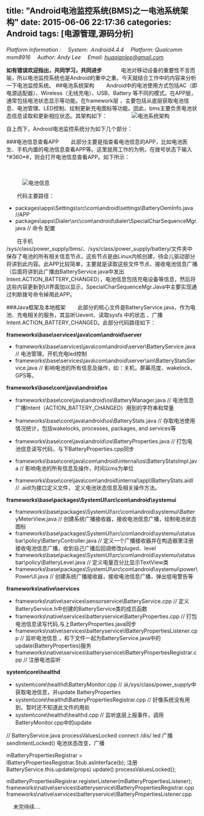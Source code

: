 title: "Android电池监控系统(BMS)之一电池系统架构"
date: 2015-06-06 22:17:36
categories: Android
tags: [电源管理,源码分析]
---
*Platform Information :
　System:    Ａndroid4.4.4 
　Platform:  Qualcomm msm8916
　Author:     Andy Lee
　Email:        huaqianlee@gmail.com*

**如有错误欢迎指出，共同学习，共同进步**
　
　　电池对移动设备的重要性不言而喻，所以电池监控系统也是Android的重中之重。今天就结合工作中的内容来分析一下电池监控系统。
##电池系统架构
　　Android中的电池使用方式包括AC（即电源适配器）、Wireless（无线充电）、USB、Battery 等不同的模式。在APP层，通常包括电池状态显示等功能。在framework层 ，主要包括从底层获取电池信息、电池管理、LED控制、绘制更新充电图标等功能。因此，bms主要负责电池状态信息读取和更新相应状态。其架构如下：　
　
　　![电池系统架构](https://github.com/huaqianlee/blog-file/image/201566Android-bms-arch.png)

自上而下，Android电池监控系统分为如下几个部分：

###电池信息查看APP
　　此部分主要是指查看电池信息的APP，比如电池医生、手机内置的电池信息查看APP等。这里就用工作的为例，在拨号状态下输入\*#360\*#，则会打开电池信息查看APP。如下所示：
<!--more-->　
　　　![电池信息](https://github.com/huaqianlee/blog-file/image/201566battery-info.png)

　　代码主要路径：
- packages\apps\Settings\src\com\android\settings\BatteryOemInfo.java  //APP
- packages\apps\Dialer\src\com\android\dialer\SpecialCharSequenceMgr.java   // 命令 配置

　　在手机 /sys/class/power_supply/bms/、/sys/class/power_supply/battery/文件夹中保存了电池的所有相关信息节点，这些节点是由Linux内核创建，待会儿驱动部分将讲到此内容。此APP比较简单，主要就是读取这些文件节点、接收电池信息广播（后面将讲到此广播由BatteryService.java中发出Intent.ACTION_BATTERY_CHANGED），电池信息包括充电设备等信息，然后将这些内容更新到UI界面加以显示，SpecialCharSequenceMgr.Java中主要实现通过判断拨号命令掉用此APP。

###Java框架及本地框架
　　此部分的核心文件是BatteryService.java，作为电池、充电相关的服务，其监听Uevent、读取sysfs 中的状态 、广播Intent.ACTION_BATTERY_CHANGED。此部分代码路径如下：

**frameworks\base\services\java\com\android\server**
- frameworks\base\services\java\com\android\server\BatteryService.java   // 电池管理，开机充电led控制
- frameworks\base\services\java\com\android\server\am\BatteryStatsService.java // 影响电池的所有信息及操作，如：关机，屏幕亮度、wakelock、GPS等。

**frameworks\base\core\java\android\os**
- frameworks\base\core\java\android\os\BatteryManager.java // 电池信息广播Intent（ACTION_BATTERY_CHANGED）用到的字符串和常量
- frameworks\base\core\java\android\os\BatteryStats.java  // 存取电池使用情况统计，包括wakelocks, processes, packages, and services等
- frameworks\base\core\java\android\os\BatteryProperties.java  // 打包电池信息读写代码，与下BatteryProperties.cpp同步
 
- frameworks\base\core\java\com\android\internal\os\BatteryStatsImpl.java // 影响电池的所有信息及操作，时间以ms为单位
- frameworks\base\core\java\com\android\internal\app\IBatteryStats.aidl    // .aidl为接口定义文件， 定义电池状态信息及相关操作方法。

**frameworks\base\packages\SystemUI\src\com\android\systemui**
- frameworks\base\packages\SystemUI\src\com\android\systemui\BatteryMeterView.java // 创建系统广播接收器，接收电池信息广播，绘制电池状态图标
- frameworks\base\packages\SystemUI\src\com\android\systemui\statusbar\policy\BatteryController.java // 定义一个广播接收器并在构造器里注册接收电池信息广播，收到自己广播后回调修改pluged、level
- frameworks\base\packages\SystemUI\src\com\android\systemui\statusbar\policy\BatteryLevel.java // 定义电量百分比显示TextView类
- frameworks\base\packages\SystemUI\src\com\android\systemui\power\PowerUI.java // 创建系统广播接收器，接收电池信息广播，弹出低电警告等

**frameworks\native\services**
- frameworks\native\services\sensorservice\BatteryService.cpp // 定义BatteryService.h中创建的BatteryService类的成员函数
- frameworks\native\services\batteryservice\BatteryProperties.cpp // 打包电池信息读写代码,与上BatteryProperties.java同步
- frameworks\native\services\batteryservice\IBatteryPropertiesListener.cpp // 监听电池信息  ，和下文件一起为BatteryService.java中的update(BatteryProperties)服务
- frameworks\native\services\batteryservice\IBatteryPropertiesRegistrar.cpp  // 注册电池监听

**system\core\healthd**
- system\core\healthd\BatteryMonitor.cpp // 从/sys/class/power_supply中获取电池信息，并update BatteryProperties
- system\core\healthd\BatteryPropertiesRegistrar.cpp // 好像系统没有用到，暂时还不知道此文件的用处
- system\core\healthd\healthd.cpp // 监听底层上报事件，调用BatteryMonitor.cpp中的update

// BatteryService.java
processValuesLocked   connect /dis/ led   广播
sendIntentLocked() 电池状态改变，广播

mBatteryPropertiesRegistrar = IBatteryPropertiesRegistrar.Stub.asInterface(b); 注册
    BatteryService.this.update(props)
      update()
        processValuesLocked(); 

 mBatteryPropertiesRegistrar.registerListener(mBatteryPropertiesListener);
frameworks\native\services\batteryservice\IBatteryPropertiesRegistrar.cpp
frameworks\native\services\batteryservice\IBatteryPropertiesListener.cpp

　
未完待续....

